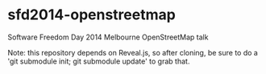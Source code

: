 sfd2014-openstreetmap
=====================

Software Freedom Day 2014 Melbourne OpenStreetMap talk

Note: this repository depends on Reveal.js, so after
cloning, be sure to do a 'git submodule init; git submodule update'
to grab that.
